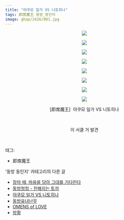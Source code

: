 ```yaml
---
title: "야쿠모 일가 VS 니토히나"
tags: 即席魔王 동방_동인지
image: ghap/2426/001.jpg
---
```

<div class="article">
<p style="text-align: center; clear: none; float: none;"><img src="{{ site.nasurl }}/ghap/2426/001.jpg"/></p>
<p style="text-align: center; clear: none; float: none;"><img src="{{ site.nasurl }}/ghap/2426/002.jpg"/></p>
<p style="text-align: center; clear: none; float: none;"><img src="{{ site.nasurl }}/ghap/2426/003.jpg"/></p>
<p style="text-align: center; clear: none; float: none;"><img src="{{ site.nasurl }}/ghap/2426/004.jpg"/></p>
<p style="text-align: center; clear: none; float: none;"><img src="{{ site.nasurl }}/ghap/2426/005.jpg"/></p>
<p style="text-align: center; clear: none; float: none;"><img src="{{ site.nasurl }}/ghap/2426/006.jpg"/></p>
<p style="text-align: center; clear: none; float: none;"><img src="{{ site.nasurl }}/ghap/2426/007.jpg"/></p>
<p style="text-align: center; clear: none; float: none;"><img src="{{ site.nasurl }}/ghap/2426/008.jpg"/></p>
<p style="text-align: center; clear: none; float: none;">[即席魔王]  야쿠모 일가 VS 니토히나</p>
<p style="text-align: center; clear: none; float: none;"><br/></p>
<p style="text-align: center; clear: none; float: none;">이 서클 거 발견</p>
<p><br/></p>
</div><div class="tagTrail">
<p>태그: </p>
<ul>
<li>即席魔王</li>
</ul>
</div><div class="another">
<p>'동방 동인지' 카테고리의 다른 글</p>
<ul>
<li><a href="/2016-10-03-ghap_2428">장마 때, 마음을 담아 그대를 기다린다</a></li>
<li><a href="/2016-10-03-ghap_2427">동방청첩 - 친해지는 토끼</a></li>
<li><a href="/2016-10-03-ghap_2426">야쿠모 일가 VS 니토히나</a></li>
<li><a href="/2016-10-03-ghap_2425">동방유녀난무</a></li>
<li><a href="/2016-10-03-ghap_2424">OMENS of LOVE</a></li>
<li><a href="/2016-10-03-ghap_2423">방황</a></li>
</ul>
</div><div class="cb_module cb_fluid">
<div class="cb_wrt cb_profile">
</div><!-- commentList close -->
</div>